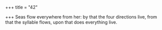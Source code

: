 +++
title = "42"

+++
Seas flow everywhere from her: by that the four directions live, from that the syllable flows, upon that does everything live.